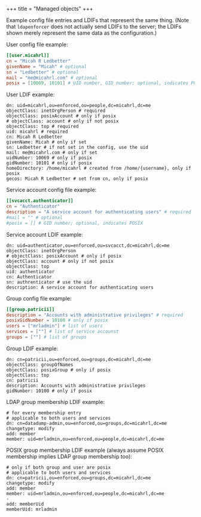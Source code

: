 +++
title = "Managed objects"
+++

Example config file entries and LDIFs that represent the same thing.
(Note that `ldapenforcer` does not actually send LDIFs to the server;
the LDIFs shown merely represent the same data as the configuration.)

User config file example:

```toml
[[user.micahrl]]
cn = "Micah R Ledbetter"
givenName = "Micah" # optional
sn = "Ledbetter" # optional
mail = "me@micahrl.com" # optional
posix = [10069, 10101] # UID number, GID number; optional, indicates POSIX
```

User LDIF example:

```ldif
dn: uid=micahrl,ou=enforced,ou=people,dc=micahrl,dc=me
objectClass: inetOrgPerson # required
objectClass: posixAccount # only if posix
# objectClass: account # only if not posix
objectClass: top # required
uid: micahrl # required
cn: Micah R Ledbetter
givenName: Micah # only if set
sn: Ledbetter # if not set in the config, use the uid
mail: me@micahrl.com # only if set
uidNumber: 10069 # only if posix
gidNumber: 10101 # only if posix
homeDirectory: /home/micahrl # created from /home/{username}, only if posix
gecos: Micah R Ledbetter # set from cn, only if posix
```

Service account config file example:

```toml
[[svcacct.authenticator]]
cn = "Authenticator"
description = "A service account for authenticating users" # required
#mail = "" # optional
#posix = [] # GID number; optional, indicates POSIX
```

Service account LDIF example:

```ldif
dn: uid=authenticator,ou=enforced,ou=svcacct,dc=micahrl,dc=me
objectClass: inetOrgPerson
# objectClass: posixAccount # only if posix
objectClass: account # only if not posix
objectClass: top
uid: authenticator
cn: Authenticator
sn: authrenticator # use the uid
description: A service account for authenticating users
```

Group config file example:

```toml
[[group.patricii]]
description = "Accounts with administrative privileges" # required
posixGidNumber = 10100 # only if posix
users = ["mrladmin"] # list of users
services = [""] # list of service accounst
groups = [""] # list of groups
```

Group LDIF example:

```ldif
dn: cn=patricii,ou=enforced,ou=groups,dc=micahrl,dc=me
objectClass: groupOfNames
objectClass: posixGroup # only if posix
objectClass: top
cn: patricii
description: Accounts with administrative privileges
gidNumber: 10100 # only if posix
```

LDAP group membership LDIF example:

```ldif
# for every membership entry
# applicable to both users and services
dn: cn=datadump-admin,ou=enforced,ou=groups,dc=micahrl,dc=me
changetype: modify
add: member
member: uid=mrladmin,ou=enforced,ou=people,dc=micahrl,dc=me
```

POSIX group membership LDIF example (always assume POSIX membership implies LDAP group membership too):

```ldif
# only if both group and user are posix
# applicable to both users and services
dn: cn=patricii,ou=enforced,ou=groups,dc=micahrl,dc=me
changetype: modify
add: member
member: uid=mrladmin,ou=enforced,ou=people,dc=micahrl,dc=me
-
add: memberUid
memberUid: mrladmin
```
